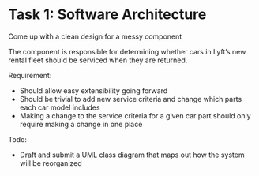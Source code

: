 # Task 1: Software Architecture
Come up with a clean design for a messy component

The component is responsible for determining whether cars in Lyft’s new rental fleet should be serviced when they are returned. 

Requirement:
- Should allow easy extensibility going forward
- Should be trivial to add new service criteria and change which parts each car model includes
- Making a change to the service criteria for a given car part should only require making a change in one place

Todo:
- Draft and submit a UML class diagram that maps out how the system will be reorganized
